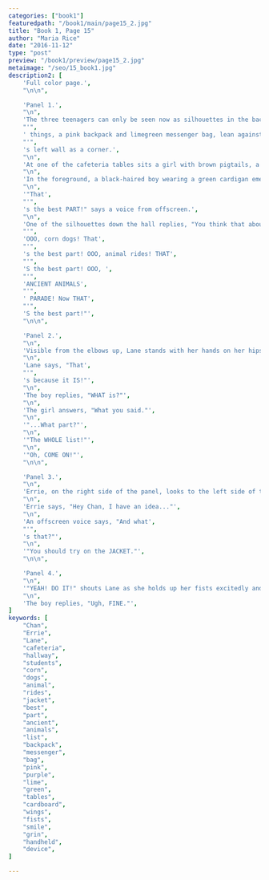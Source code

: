 ```yaml
---
categories: ["book1"]
featuredpath: "/book1/main/page15_2.jpg"
title: "Book 1, Page 15"
author: "Maria Rice"
date: "2016-11-12"
type: "post"
preview: "/book1/preview/page15_2.jpg"
metaimage: "/seo/15_book1.jpg"
description2: [
    'Full color page.',
    "\n\n",

    'Panel 1.',
    "\n",
    'The three teenagers can only be seen now as silhouettes in the background, talking among themselves down the hall as seen from a cafeteria. The girls',
    "'",
    ' things, a pink backpack and limegreen messenger bag, lean against a wall in the hallway. The same pink poster and water fountain seen on a previous page can be seen on the wall to the right, closer to the viewer. Three cafeteria tables are visible on the left two-thirds of the panel, situated the same distance from the right wall as the width of the hallway beyond. Some blue double-doors stand shut on the wall facing the viewer, which joins the hallway',
    "'",
    's left wall as a corner.',
    "\n",
    'At one of the cafeteria tables sits a girl with brown pigtails, a pair of glasses, a uniform, and a frown on her face. She writes on a piece of paper as a book lies open in front of her and a purple backpack rests on the table top to her left.',
    "\n",
    'In the foreground, a black-haired boy wearing a green cardigan emerges with his back to the viewer and his hands holding up a partially-obscured handheld device with a horizontal screen and buttons.',
    "\n",
    '"That',
    "'",
    's the best PART!" says a voice from offscreen.',
    "\n",
    'One of the silhouettes down the hall replies, "You think that about EVERYTHING! ',
    "'",
    'OOO, corn dogs! That',
    "'",
    's the best part! OOO, animal rides! THAT',
    "'",
    'S the best part! OOO, ',
    "'",
    'ANCIENT ANIMALS',
    "'",
    ' PARADE! Now THAT',
    "'",
    'S the best part!"',
    "\n\n",

    'Panel 2.',
    "\n",
    'Visible from the elbows up, Lane stands with her hands on her hips on the left side of the panel, peering with a mischievous grin at the orange-haired boy standing in the middle of the panel. He peers back at her with an annoyed look on his face as Errie stands to the right in a contemplative pose, holding her right cardboard-wing-clad arm to rest her hand on her chest and looking down with a smile growing on her face.',
    "\n",
    'Lane says, "That',
    "'",
    's because it IS!"',
    "\n",
    'The boy replies, "WHAT is?"',
    "\n",
    'The girl answers, "What you said."',
    "\n",
    '"...What part?"',
    "\n",
    '"The WHOLE list!"',
    "\n",
    '"Oh, COME ON!"',
    "\n\n",

    'Panel 3.',
    "\n",
    'Errie, on the right side of the panel, looks to the left side of the panel as she lowers her arm.',
    "\n",
    'Errie says, "Hey Chan, I have an idea..."',
    "\n",
    'An offscreen voice says, "And what',
    "'",
    's that?"',
    "\n",
    '"You should try on the JACKET."',
    "\n\n",

    'Panel 4.',
    "\n",
    '"YEAH! DO IT!" shouts Lane as she holds up her fists excitedly and leans toward the orange-haired boy, who stands rolling his eyes.',
    "\n",
    'The boy replies, "Ugh, FINE."',
]
keywords: [
    "Chan",
    "Errie", 
    "Lane",
    "cafeteria",
    "hallway",
    "students",
    "corn",
    "dogs",
    "animal",
    "rides",
    "jacket",
    "best",
    "part",
    "ancient",
    "animals",
    "list",
    "backpack",
    "messenger",
    "bag",
    "pink",
    "purple",
    "lime",
    "green",
    "tables",
    "cardboard",
    "wings",
    "fists",
    "smile",
    "grin",
    "handheld",
    "device",
]

---
```

